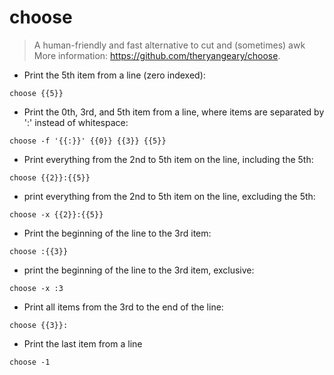 # choose

> A human-friendly and fast alternative to cut and (sometimes) awk
> More information: <https://github.com/theryangeary/choose>.

- Print the 5th item from a line (zero indexed):

`choose {{5}}`

- Print the 0th, 3rd, and 5th item from a line, where items are separated by ':' instead of whitespace:

`choose -f '{{:}}' {{0}} {{3}} {{5}}`

- Print everything from the 2nd to 5th item on the line, including the 5th:

`choose {{2}}:{{5}}`

- print everything from the 2nd to 5th item on the line, excluding the 5th:

`choose -x {{2}}:{{5}}`

- Print the beginning of the line to the 3rd item:

`choose :{{3}}`

- print the beginning of the line to the 3rd item, exclusive:

`choose -x :3`

- Print all items from the 3rd to the end of the line:

`choose {{3}}:`

- Print the last item from a line

`choose -1`

